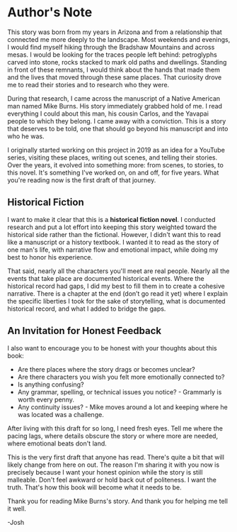 # Author's Note

This story was born from my years in Arizona and from a relationship that connected me more deeply to the landscape. Most weekends and evenings, I would find myself hiking through the Bradshaw Mountains and across mesas. I would be looking for the traces people left behind: petroglyphs carved into stone, rocks stacked to mark old paths and dwellings. Standing in front of these remnants, I would think about the hands that made them and the lives that moved through these same places. That curiosity drove me to read their stories and to research who they were.

During that research, I came across the manuscript of a Native American man named Mike Burns. His story immediately grabbed hold of me. I read everything I could about this man, his cousin Carlos, and the Yavapai people to which they belong. I came away with a conviction. This is a story that deserves to be told, one that should go beyond his manuscript and into who he was.

I originally started working on this project in 2019 as an idea for a YouTube series, visiting these places, writing out scenes, and telling their stories. Over the years, it evolved into something more: from scenes, to stories, to this novel. It's something I've worked on, on and off, for five years. What you're reading now is the first draft of that journey.

## Historical Fiction

I want to make it clear that this is a **historical fiction novel**. I conducted research and put a lot effort into keeping this story weighted toward the historical side rather than the fictional. However, I didn't want this to read like a manuscript or a history textbook. I wanted it to read as the story of one man's life, with narrative flow and emotional impact, while doing my best to honor his experience.

That said, nearly all the characters you'll meet are real people. Nearly all the events that take place are documented historical events. Where the historical record had gaps, I did my best to fill them in to create a cohesive narrative. There is a chapter at the end (don’t go read it yet) where I explain the specific liberties I took for the sake of storytelling, what is documented historical record, and what I added to bridge the gaps.

## An Invitation for Honest Feedback

I also want to encourage you to be honest with your thoughts about this book:

- Are there places where the story drags or becomes unclear?
- Are there characters you wish you felt more emotionally connected to?
- Is anything confusing?
- Any grammar, spelling, or technical issues you notice? - Grammarly is worth every penny.
- Any continuity issues? - Mike moves around a lot and keeping where he was located was a challenge.

After living with this draft for so long, I need fresh eyes. Tell me where the pacing lags, where details obscure the story or where more are needed, where emotional beats don't land.

This is the very first draft that anyone has read. There's quite a bit that will likely change from here on out. The reason I'm sharing it with you now is precisely because I want your honest opinion while the story is still malleable. Don't feel awkward or hold back out of politeness. I want the truth. That's how this book will become what it needs to be.

Thank you for reading Mike Burns's story. And thank you for helping me tell it well.

-Josh


